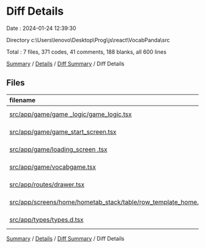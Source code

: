# Diff Details

Date : 2024-01-24 12:39:30

Directory c:\\Users\\lenovo\\Desktop\\Prog\\js\\react\\VocabPanda\\src

Total : 7 files,  371 codes, 41 comments, 188 blanks, all 600 lines

[Summary](results.md) / [Details](details.md) / [Diff Summary](diff.md) / Diff Details

## Files
| filename | language | code | comment | blank | total |
| :--- | :--- | ---: | ---: | ---: | ---: |
| [src/app/game/game _logic/game_logic.tsx](/src/app/game/game%20_logic/game_logic.tsx) | TypeScript JSX | 163 | 28 | 111 | 302 |
| [src/app/game/game_start_screen.tsx](/src/app/game/game_start_screen.tsx) | TypeScript JSX | 0 | 0 | 2 | 2 |
| [src/app/game/loading_screen .tsx](/src/app/game/loading_screen%20.tsx) | TypeScript JSX | 34 | 1 | 11 | 46 |
| [src/app/game/vocabgame.tsx](/src/app/game/vocabgame.tsx) | TypeScript JSX | 159 | 12 | 62 | 233 |
| [src/app/routes/drawer.tsx](/src/app/routes/drawer.tsx) | TypeScript JSX | 8 | 0 | 0 | 8 |
| [src/app/screens/home/hometab_stack/table/row_template_home.tsx](/src/app/screens/home/hometab_stack/table/row_template_home.tsx) | TypeScript JSX | 0 | 0 | 2 | 2 |
| [src/app/types/types.d.tsx](/src/app/types/types.d.tsx) | TypeScript JSX | 7 | 0 | 0 | 7 |

[Summary](results.md) / [Details](details.md) / [Diff Summary](diff.md) / Diff Details